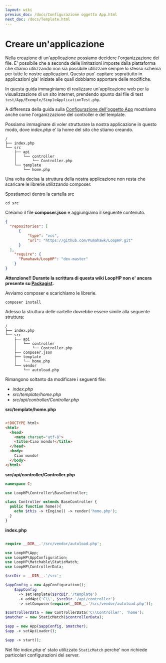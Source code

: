 ```yaml
---
layout: wiki
previus_doc: /docs/Configurazione oggetto App.html
next_doc: /docs/Template.html
---
```


# Creare un'applicazione

Nella creazione di un'applicazione possiamo decidere l'organizzazione dei 
file. E' possibile che a seconda delle limitazioni imposte dalla piattaforma che
stiamo utilizzando non sia possibile utilizzare sempre lo stesso schema per 
tutte le nostre applicazioni. Questo puo' capitare soprattutto in applicazioni
gia' iniziate alle quali dobbiamo apportare delle modifiche.

In questa guida immaginiamo di realizzare un'applicazione web per la visualizzazione
di un sito internet, prendendo spunto dal file di test ``test/App/Exemple/SimpleApplicationTest.php``.

A differenza della guida sulla [Configurazione dell'oggetto App](Configurazione-oggetto-App) mostriamo anche come 
l'organizzazione del controller e del template.

Possiamo immaginare di voler strutturare la nostra applicazione in questo modo,
dove _index.php_ e' la home del sito che stiamo creando.

```
/
├── index.php
└── src
    ├── api
    │   └── controller
    │       └── Controller.php
    └── template
        └── home.php

```

Una volta decisa la struttura della nostra applicazione non resta che scaricare le librerie
utilizzando composer.

Spostiamoci dentro la cartella src

`` cd src ``

Creiamo il file __composer.json__ e aggiungiamo il seguente contenuto.

```json
{
  "repositories": [
      {
          "type": "vcs",
          "url": "https://github.com/Pumahawk/LoopHP.git"
      }
  ],
    "require": {
      "Pumahawk/LoopHP": "dev-master"
    }
}

```

__Attenzione!! Durante la scrittura di questa wiki LoopHP non e' ancora presente
su [Packagist](https://packagist.org/).__

Avviamo composer e scarichiamo le librerie.

`` composer install ``

Adesso la struttura delle cartelle dovrebbe essere simile alla seguente struttura:

```
/
├── index.php
└── src
    ├── api
    │   └── controller
    │       └── Controller.php
    ├── composer.json
    ├── template
    │   └── home.php
    └── vendor
        └── autoload.php

```

Rimangono soltanto da modificare i seguenti file:

* _index.php_
* _src/template/home.php_
* _src/api/controller/Controller.php_

__src/template/home.php__

```html

<!DOCTYPE html>
<html>
  <head>
    <meta charset="utf-8">
    <title>Ciao mondo!</title>
  </head>
  <body>
    Ciao mondo!
  </body>
</html>

```

__src/api/controller/Controller.php__

```php
namespace C;

use LoopHP\Controller\BaseController;

class Controller extends BaseController {
  public function home(){
    echo $this -> tEngine() -> render('home.php');
  }
}

```
__index.php__

```php

require __DIR__.'/src/vendor/autoload.php';

use LoopHP\App;
use LoopHP\AppConfiguration;
use LoopHP\Matchable\StaticMatch;
use LoopHP\ControllerData;

$srcDir = __DIR__.'/src';

$appConfig = new AppConfiguration();
    $appConfig 
      -> setTemplate($srcDir.'/template')
      -> addApi('C\\', $srcDir.'/api/controller')
      -> setComposer(require(__DIR__.'/src/vendor/autoload.php'));

$controllerData = new ControllerData('C\\Controller', 'home');
$matcher = new StaticMatch($controllerData);

$app = new App($appConfig, $matcher);
$app -> setApiLoader();

$app -> start();

```

Nel file _index.php_ e' stato utilizzato ``StaticMatch`` perche' non richiede particolari
configurazioni del server.